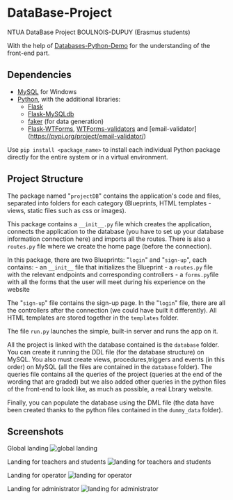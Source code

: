 # DataBase-Project
NTUA DataBase Project BOULNOIS-DUPUY (Erasmus students)

With the help of [Databases-Python-Demo](https://github.com/mkoniari/DBLAB---Databases-Python-Demo/tree/main) for the understanding of the front-end part.

## Dependencies

 - [MySQL](https://www.mysql.com/) for Windows
 - [Python](https://www.python.org/downloads/), with the additional libraries:
    - [Flask](https://flask.palletsprojects.com/en/2.0.x/)
    - [Flask-MySQLdb](https://flask-mysqldb.readthedocs.io/en/latest/)
    - [faker](https://faker.readthedocs.io/en/master/) (for data generation)
    - [Flask-WTForms](https://flask-wtf.readthedocs.io/en/1.0.x/install/), [WTForms-validators](https://pypi.org/project/wtforms-validators/) and [email-validator] (https://pypi.org/project/email-validator/)

Use `pip install <package_name>` to install each individual Python package directly for the entire system or in a virtual environment.


## Project Structure

The package named "`projectDB`" contains the application's code and files, separated into folders for each category (Blueprints, HTML templates - views, static files such as css or images).

This package contains a `__init__.py` file which creates the application, connects the application to the database (you have to set up your database information connection here) and imports all the routes. There is also a `routes.py` file where we create the home page (before the connection).

In this package, there are two Blueprints: "`login`" and "`sign-up`", each contains: 
    - an `__init__` file that initializes the Blueprint
    - a `routes.py` file with the relevant endpoints and corresponding controllers
    - a `forms.py`file with all the forms that the user will meet during his experience on the website
    
The "`sign-up`" file contains the sign-up page. In the "`login`" file, there are all the controllers after the connection (we could have built it differently).
All HTML templates are stored together in the `templates` folder.

The file `run.py` launches the simple, built-in server and runs the app on it.

All the project is linked with the database contained is the `database` folder. You can create it running the DDL file (for the database structure) on MySQL. You also must create views, procedures,triggers and events (in this order) on MySQL (all the files are contained in the `database` folder). The queries file contains all the queries of the project (queries at the end of the wording that are graded) but we also added other queries in the python files of the front-end to look like, as much as possible, a real Lbrary website.

Finally, you can populate the database using the DML file (the data have been created thanks to the python files contained in the `dummy_data` folder).


## Screenshots

Global landing
![global landing](https://github.com/tdupuy2001/DataBase-Project/assets/136317311/449d7855-8b34-47f5-ad9d-f6b04fc6bfe0)


Landing for teachers and students
![landing for teachers and students](https://github.com/tdupuy2001/DataBase-Project/assets/136317311/7d8383d9-4326-4396-985e-915fcce5d47b)


Landing for operator
![landing for operator](https://github.com/tdupuy2001/DataBase-Project/assets/136317311/1bb06e98-87a2-4c47-b4b3-af647bae7a61)


Landing for administrator
![landing for administrator](https://github.com/tdupuy2001/DataBase-Project/assets/136317311/f35d4847-1138-496d-b99f-c35ddd6aafc7)



